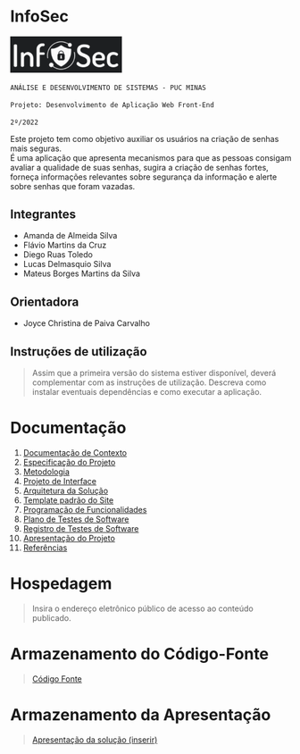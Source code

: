 # InfoSec
<img src="https://github.com/ICEI-PUC-Minas-PMV-ADS/pmv-ads-2022-2-e1-proj-web-t2-seguranca_informacao/blob/main/docs/img/Logo_fundo_branco.PNG?raw=true" width=200/>

<br/>

`ANÁLISE E DESENVOLVIMENTO DE SISTEMAS - PUC MINAS`

`Projeto: Desenvolvimento de Aplicação Web Front-End`

`2º/2022`

Este projeto tem como objetivo auxiliar os usuários na criação de senhas mais seguras.  
É uma aplicação que apresenta mecanismos para que as pessoas consigam avaliar a qualidade de suas senhas, sugira a criação de senhas fortes, forneça informações relevantes sobre segurança da informação e alerte sobre senhas que foram vazadas.

## Integrantes

* Amanda de Almeida Silva 
* Flávio Martins da Cruz 
* Diego Ruas Toledo 
* Lucas Delmasquio Silva 
* Mateus Borges Martins da Silva


## Orientadora

* Joyce Christina de Paiva Carvalho

## Instruções de utilização

> Assim que a primeira versão do sistema estiver disponível, deverá complementar com as instruções de utilização. Descreva como instalar eventuais dependências e como executar a aplicação.

# Documentação

<ol>
<li><a href="docs/01-Documentação de Contexto.md"> Documentação de Contexto</a></li>
<li><a href="docs/02-Especificação do Projeto.md"> Especificação do Projeto</a></li>
<li><a href="docs/03-Metodologia.md"> Metodologia</a></li>
<li><a href="docs/04-Projeto de Interface.md"> Projeto de Interface</a></li>
<li><a href="docs/05-Arquitetura da Solução.md"> Arquitetura da Solução</a></li>
<li><a href="docs/06-Template padrão do Site.md"> Template padrão do Site</a></li>
<li><a href="docs/07-Programação de Funcionalidades.md"> Programação de Funcionalidades</a></li>
<li><a href="docs/08-Plano de Testes de Software.md"> Plano de Testes de Software</a></li>
<li><a href="docs/09-Registro de Testes de Software.md"> Registro de Testes de Software</a></li>
<li><a href="docs/10-Apresentação do Projeto.md"> Apresentação do Projeto</a></li>
<li><a href="docs/11-Referências.md"> Referências</a></li>
</ol>

# Hospedagem

> Insira o endereço eletrônico público de acesso ao conteúdo publicado. 

# Armazenamento do Código-Fonte

> <a href="src/README.md">Código Fonte</a>

# Armazenamento da Apresentação

> <a href="presentation/README.md">Apresentação da solução (inserir)</a>
